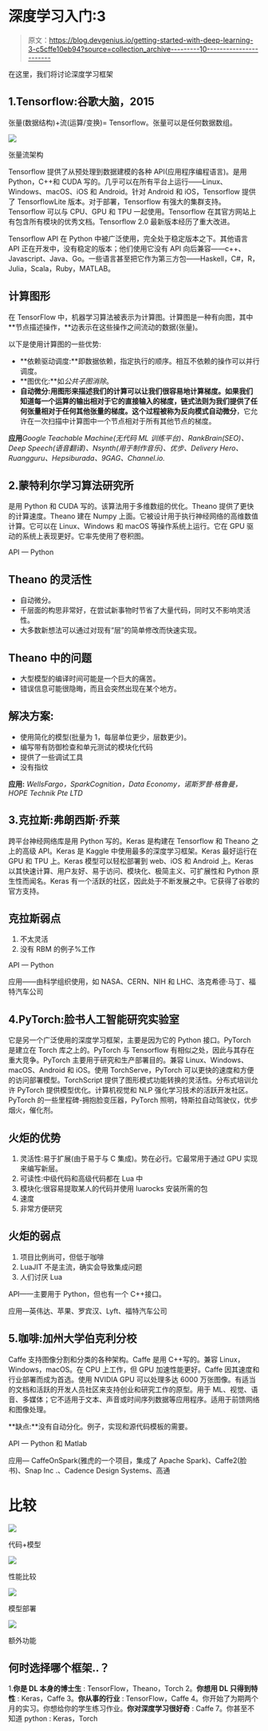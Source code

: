 # 深度学习入门:3

> 原文：<https://blog.devgenius.io/getting-started-with-deep-learning-3-c5cffe10eb94?source=collection_archive---------10----------------------->

在这里，我们将讨论深度学习框架

## 1.Tensorflow:谷歌大脑，2015

张量(数据结构)+流(运算/变换)= Tensorflow。张量可以是任何数据数组。

![](img/31041be9a016f33aedaf223482723e47.png)

张量流架构

Tensorflow 提供了从预处理到数据建模的各种 API(应用程序编程语言)。是用 Python，C++和 CUDA 写的。几乎可以在所有平台上运行——Linux、Windows、macOS、iOS 和 Android。针对 Android 和 iOS，Tensorflow 提供了 TensorflowLite 版本。对于部署，Tensorflow 有强大的集群支持。Tensorflow 可以与 CPU、GPU 和 TPU 一起使用。Tensorflow 在其官方网站上有包含所有模块的优秀文档。Tensorflow 2.0 最新版本经历了重大改进。

Tensorflow API 在 Python 中被广泛使用，完全处于稳定版本之下。其他语言 API 正在开发中，没有稳定的版本；他们使用它没有 API 向后兼容——c++、Javascript、Java、Go。一些语言甚至把它作为第三方包——Haskell，C#，R，Julia，Scala，Ruby，MATLAB。

## 计算图形

在 TensorFlow 中，机器学习算法被表示为计算图。计算图是一种有向图，其中**节点描述操作，**边表示在这些操作之间流动的数据(张量)。

以下是使用计算图的一些优势:

*   **依赖驱动调度:**即数据依赖，指定执行的顺序。相互不依赖的操作可以并行调度。
*   **图优化:**如*公共子图消除*。
*   **自动微分:**用图形来描述我们的计算可以让我们很容易地计算梯度。如果我们知道每一个运算的输出相对于它的直接输入的梯度，链式法则为我们提供了任何张量相对于任何其他张量的梯度。这个过程被称为**反向模式自动微分**，它允许在一次扫描中计算图中一个节点相对于所有其他节点的梯度。

**应用***Google Teachable Machine(无代码 ML 训练平台)、RankBrain(SEO)、Deep Speech(语音翻译)、Nsynth(用于制作音乐)、优步、Delivery Hero、Ruangguru、Hepsiburada、9GAG、Channel.io.*

## 2.蒙特利尔学习算法研究所

是用 Python 和 CUDA 写的。该算法用于多维数组的优化。Theano 提供了更快的计算速度。Theano 建在 Numpy 上面。它被设计用于执行神经网络的高维数值计算。它可以在 Linux、Windows 和 macOS 等操作系统上运行。它在 GPU 驱动的系统上表现更好。它率先使用了卷积图。

API — Python

## Theano 的灵活性

*   自动微分。
*   千层面的构思非常好，在尝试新事物时节省了大量代码，同时又不影响灵活性。
*   大多数新想法可以通过对现有“层”的简单修改而快速实现。

## Theano 中的问题

*   大型模型的编译时间可能是一个巨大的痛苦。
*   错误信息可能很隐晦，而且会突然出现在某个地方。

## 解决方案:

*   使用简化的模型(批量为 1，每层单位更少，层数更少)。
*   编写带有防御检查和单元测试的模块化代码
*   提供了一些调试工具
*   没有指纹

**应用:** *WellsFargo，SparkCognition，Data Economy，诺斯罗普·格鲁曼，HOPE Technik Pte LTD*

## 3.克拉斯:弗朗西斯·乔莱

跨平台神经网络库是用 Python 写的。Keras 是构建在 Tensorflow 和 Theano 之上的高级 API。Keras 是 Kaggle 中使用最多的深度学习框架。Keras 最好运行在 GPU 和 TPU 上。Keras 模型可以轻松部署到 web、iOS 和 Android 上。Keras 以其快速计算、用户友好、易于访问、模块化、极简主义、可扩展性和 Python 原生性而闻名。Keras 有一个活跃的社区，因此处于不断发展之中。它获得了谷歌的官方支持。

## 克拉斯弱点

1.  不太灵活
2.  没有 RBM 的例子%工作

API — Python

应用——由科学组织使用，如 NASA、CERN、NIH 和 LHC、洛克希德·马丁、福特汽车公司

## 4.PyTorch:脸书人工智能研究实验室

它是另一个广泛使用的深度学习框架，主要是因为它的 Python 接口。PyTorch 是建立在 Torch 库之上的。PyTorch 与 Tensorflow 有相似之处，因此与其存在重大竞争。PyTorch 主要用于研究和生产部署目的。兼容 Linux、Windows、macOS、Android 和 iOS。使用 TorchServe，PyTorch 可以更快的速度和方便的访问部署模型。TorchScript 提供了图形模式功能转换的灵活性。分布式培训允许 PyTorch 提供模型优化。计算机视觉和 NLP 强化学习技术的活跃开发社区。PyTorch 的一些里程碑-拥抱脸变压器，PyTorch 照明，特斯拉自动驾驶仪，优步烟火，催化剂。

## 火炬的优势

1.  灵活性:易于扩展(由于易于与 C 集成)。势在必行。它最常用于通过 GPU 实现来编写新层。
2.  可读性:中级代码和高级代码都在 Lua 中
3.  模块化:很容易提取某人的代码并使用 luarocks 安装所需的包
4.  速度
5.  非常方便研究

## 火炬的弱点

1.  项目比例尚可，但低于咖啡
2.  LuaJIT 不是主流，确实会导致集成问题
3.  人们讨厌 Lua

API——主要用于 Python，但也有一个 C++接口。

应用—英伟达、苹果、罗宾汉、Lyft、福特汽车公司

## 5.咖啡:加州大学伯克利分校

Caffe 支持图像分割和分类的各种架构。Caffe 是用 C++写的。兼容 Linux，Windows，macOS。在 CPU 上工作，但 GPU 加速性能更好。Caffe 因其速度和行业部署而成为首选。使用 NVIDIA GPU 可以处理多达 6000 万张图像。有适当的文档和活跃的开发人员社区来支持创业和研究工作的原型。用于 ML、视觉、语音、多媒体；它不适用于文本、声音或时间序列数据等应用程序。适用于前馈网络和图像处理。

**缺点:**没有自动分化。例子，实现和源代码模板的需要。

API — Python 和 Matlab

应用— CaffeOnSpark(雅虎的一个项目，集成了 Apache Spark)、Caffe2(脸书)、Snap Inc .、Cadence Design Systems、高通

# 比较

![](img/ddeae05cee0ba75dda6116688ee7243f.png)

代码+模型

![](img/1e382d4ed99c4c1417a7234dfb2f837b.png)

性能比较

![](img/784751e73ee0d89939c4fa445d7f521d.png)

模型部署

![](img/ad7d0d24f01c65d5d5757b0e94cb7010.png)

额外功能

## 何时选择哪个框架..？

1.**你是 DL 本身的博士生** : TensorFlow，Theano，Torch
2。**你想用 DL 只得到特性** : Keras，Caffe
3。**你从事的行业** : TensorFlow，Caffe
4。你开始了为期两个月的实习。你想给你的学生练习作业。**你对深度学习很好奇** : Caffe
7。你甚至不知道 python : Keras，Torch
